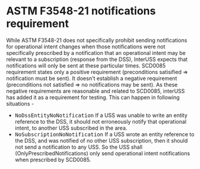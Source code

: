 # ASTM F3548-21 notifications requirement

While ASTM F3548-21 does not specifically prohibit sending notifications for operational intent changes when those notifications were not specifically prescribed by a notification that an operational intent may be relevant to a subscription (response from the DSS), InterUSS expects that notifications will only be sent at these particular times.
SCD0085 requirement states only a positive requirement (preconditions satisified => notification must be sent).
It doesn't establish a negative requirement (preconditions not satisfied => no notifications may be sent).
As these negative requirements are reasonable  and related to SCD0085, interUSS has added it as a requirement for testing.
This can happen in following situations -
* <tt>NoDssEntityNoNotification</tt> If a USS was unable to write an entity reference to the DSS, it should not erroneously notify that operational intent, to another USS subscribed in the area.
* <tt>NoSubscriptionNoNotification</tt> If a USS wrote an entity reference to the DSS, and was notified of no other USS subscription, then it should not send a notification to any USS. So the USS  shall (OnlyPrescribedNotifications) only send operational intent notifications when prescribed by SCD0085.
